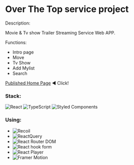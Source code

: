 # Over The Top service project




Description:

Movie & Tv show Trailer Streaming Service Web APP.


Functions:
- Intro page
- Move
- Tv Show
- Add Mylist
- Search

[Published Home Page](https://kimute.github.io/ott-app/) ◀︎ Click!

### Stack:

<img alt="React" src ="https://img.shields.io/badge/React-v17.0.2-61DAFB.svg?&style=for-the-badge&logo=React&logoColor=61DAFB"/>
<img alt="TypeScript" src ="https://img.shields.io/badge/TypeScript-v4.5.5-3178C6.svg?&style=for-the-badge&logo=TypeScript&logoColor=3178C6"/>
<img alt="Styled Components" src ="https://img.shields.io/badge/Styled_Components-5.3.3-DB7093.svg?&style=for-the-badge&logo=StyledComponents&logoColor=DB7093"/>

### Using:

- <img alt="Recoil" src ="https://img.shields.io/badge/Recoil-0.6.1-0078D4.svg?&style=for-the-badge&logo=Recoil&logoColor=0078D4"/>
- <img alt="ReactQuery" src ="https://img.shields.io/badge/React_Query-3.34.14-FF4154.svg?&style=for-the-badge&logo=ReactQuery&logoColor=FF4154"/>
- <img alt="React Router DOM" src ="https://img.shields.io/badge/React_Router_DOM-5.3.0-CA4245.svg?&style=for-the-badge&logo=ReactRouterDOM&logoColor=CA4245"/>
- <img alt="React hook form" src ="https://img.shields.io/badge/React_Hook_form-5.3.0-4285F4.svg?&style=for-the-badge&logo=ReactHookForm&logoColor=4285F4"/>
- <img alt="React Player" src ="https://img.shields.io/badge/React_Player-5.3.0-000000.svg?&style=for-the-badge&logo=ReactPlayer&logoColor=000000"/>
- <img alt="Framer Motion" src ="https://img.shields.io/badge/Framer_Motion-6.2.4-0055FF.svg?&style=for-the-badge&logo=FramerMotion&logoColor=0055FF"/>

